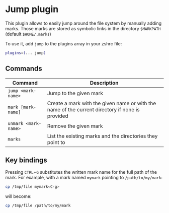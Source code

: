 # Jump plugin

This plugin allows to easily jump around the file system by manually adding marks.
Those marks are stored as symbolic links in the directory `$MARKPATH` (default `$HOME/.marks`)

To use it, add `jump` to the plugins array in your zshrc file:

```zsh
plugins=(... jump)
```

## Commands

| Command              | Description                                                                                     |
|----------------------|-------------------------------------------------------------------------------------------------|
| `jump <mark-name>`   | Jump to the given mark                                                                          |
| `mark [mark-name]`   | Create a mark with the given name or with the name of the current directory if none is provided |
| `unmark <mark-name>` | Remove the given mark                                                                           |
| `marks`              | List the existing marks and the directories they point to                                       |

## Key bindings

Pressing `CTRL`+`G` substitutes the written mark name for the full path of the mark.
For example, with a mark named `mymark` pointing to `/path/to/my/mark`:

```zsh
cp /tmp/file mymark<C-g>
```

will become:

```zsh
cp /tmp/file /path/to/my/mark
```
